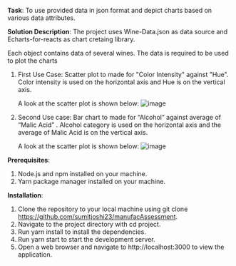 **Task**: To use provided data in json format and depict charts based on various data attributes.

**Solution Description**: The project uses Wine-Data.json as data source and Echarts-for-reacts as chart cretaing library.

Each object contains data of several wines. The data is required to be used to plot the charts

1. First Use Case: Scatter plot to made for "Color Intensity" against "Hue". Color intensity is used on the horizontal axis and Hue is on the
vertical axis. 

   A look at the scatter plot is shown below:
![image](https://user-images.githubusercontent.com/127792828/228662436-06935a5f-1f8a-42cf-b55c-bd23d0486b83.png)



2. Second Use case: Bar chart to made for “Alcohol” against average of “Malic Acid” . Alcohol category is used on the horizontal axis and the average
of Malic Acid is on the vertical axis.

   A look at the scatter plot is shown below:
![image](https://user-images.githubusercontent.com/127792828/228665795-c295b85d-661b-4893-8047-1cbecfbf326e.png)

**Prerequisites**:
1. Node.js and npm installed on your machine.
2. Yarn package manager installed on your machine.

**Installation**:
1. Clone the repository to your local machine using git clone https://github.com/sumitjoshi23/manufacAssessment.
2. Navigate to the project directory with cd project.
3. Run yarn install to install the dependencies.
4. Run yarn start to start the development server.
5. Open a web browser and navigate to http://localhost:3000 to view the application.


